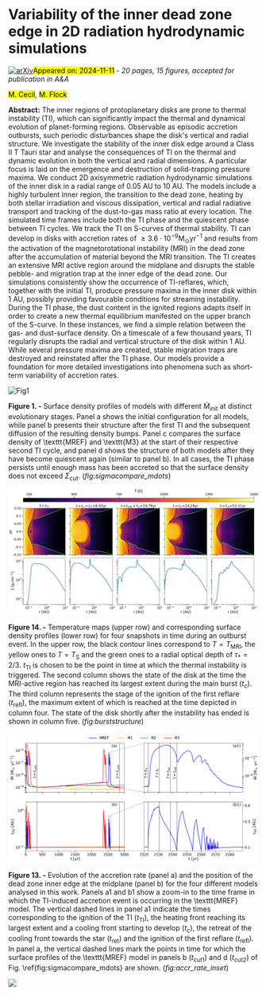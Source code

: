 <div class="macros" style="visibility:hidden;">
$\newcommand{\ensuremath}{}$
$\newcommand{\xspace}{}$
$\newcommand{\object}[1]{\texttt{#1}}$
$\newcommand{\farcs}{{.}''}$
$\newcommand{\farcm}{{.}'}$
$\newcommand{\arcsec}{''}$
$\newcommand{\arcmin}{'}$
$\newcommand{\ion}[2]{#1#2}$
$\newcommand{\textsc}[1]{\textrm{#1}}$
$\newcommand{\hl}[1]{\textrm{#1}}$
$\newcommand{\footnote}[1]{}$
$\newcommand{\vect}[1]{\mathbf{#1}}$
$\newcommand{\rot}[1]{\vect{\nabla}\times{#1}}$
$\newcommand$
$\newcommand{\sref}[1]{Sec.~\ref{#1}}$
$\newcommand{\tab}[1]{Table~\ref{#1}}$
$\newcommand{\fig}[1]{Fig.~\ref{#1}}$
$\newcommand{\equ}[1]{Eq.~(\ref{#1})}$
$\newcommand{\equo}[1]{Eq.~\ref{#1}}$
$\newcommand{\equs}[2]{Eqs.~(\ref{#1})~-~(\ref{#2})}$
$\newcommand{\equos}[2]{Eqs.~\ref{#1}~-~\ref{#2}}$
$\newcommand{\Msunpyr}{\mathrm{M_\odot/yr}}$
$\newcommand{\colout}[1]{\bgroup\markoverwith{\textcolor{#1}{\rule[.5ex]{2pt}{0.4pt}}}\ULon}$
$\newcommand{\pder}[2][]{\frac{\partial#1}{\partial#2}}$
$\newcommand{\grad}[1]{\nabla{#1}}$
$\newcommand{\div}[1]{\nabla\cdot\mathchoice{#1}}$
$\newcommand{\arraystretch}{1.5}$
$\newcommand{\arraystretch}{1.5}$
$\newcommand{\cs}{c_{\sf s}}$
$\newcommand{\Teff}{T_{\sf eff}}$</div>



<div id="title">

# Variability of the inner dead zone edge in 2D radiation hydrodynamic simulations

</div>
<div id="comments">

[![arXiv](https://img.shields.io/badge/arXiv-2411.05444-b31b1b.svg)](https://arxiv.org/abs/2411.05444)<mark>Appeared on: 2024-11-11</mark> -  _20 pages, 15 figures, accepted for publication in A&A_

</div>
<div id="authors">

<mark>M. Cecil</mark>, <mark>M. Flock</mark>

</div>
<div id="abstract">

**Abstract:** The inner regions of protoplanetary disks are prone to thermal instability (TI), which can significantly impact the thermal and dynamical evolution of planet-forming regions. Observable as episodic accretion outbursts, such periodic disturbances shape the disk's vertical and radial structure. We investigate the stability of the inner disk edge around a Class II T Tauri star and analyse the consequences of TI on the thermal and dynamic evolution in both the vertical and radial dimensions. A particular focus is laid on the emergence and destruction of solid-trapping pressure maxima. We conduct 2D axisymmetric radiation hydrodynamic simulations of the inner disk in a radial range of 0.05 AU to 10 AU. The models include a highly turbulent inner region, the transition to the dead zone, heating by both stellar irradiation and viscous dissipation, vertical and radial radiative transport and tracking of the dust-to-gas mass ratio at every location. The simulated time frames include both the TI phase and the quiescent phase between TI cycles. We track the TI on S-curves of thermal stability. TI can develop in disks with accretion rates of $\geq 3.6\cdot 10^{-9} \mathrm{M}_\odot \mathrm{yr}^{-1}$ and results from the activation of the magnetorotational instability (MRI) in the dead zone after the accumulation of material beyond the MRI transition. The TI creates an extensive MRI active region around the midplane and disrupts the stable pebble- and migration trap at the inner edge of the dead zone. Our simulations consistently show the occurrence of TI-reflares, which, together with the initial TI, produce pressure maxima in the inner disk within 1 AU, possibly providing favourable conditions for streaming instability. During the TI phase, the dust content in the ignited regions adapts itself in order to create a new thermal equilibrium manifested on the upper branch of the S-curve. In these instances, we find a simple relation between the gas- and dust-surface density. On a timescale of a few thousand years, TI regularly disrupts the radial and vertical structure of the disk within 1 AU. While several pressure maxima are created, stable migration traps are destroyed and reinstated after the TI phase. Our models provide a foundation for more detailed investigations into phenomena such as short-term variability of accretion rates.

</div>

<div id="div_fig1">

<img src="tmp_2411.05444/./figures/fig_sigmacompare_burst_big.png" alt="Fig1" width="100%"/>

**Figure 1. -** Surface density profiles of models with different $\dot{M}_\mathrm{init}$ at distinct evolutionary stages. Panel a shows the initial configuration for all models, while panel b presents their structure after the first TI and the subsequent diffusion of the resulting density bumps. Panel c compares the surface density of \texttt{MREF} and \texttt{M3} at the start of their respective second TI cycle, and panel d shows the structure of both models after they have become quiescent again (similar to panel b). In all cases, the TI phase persists until enough mass has been accreted so that the surface density does not exceed $\Sigma_\mathrm{cut}$. (*fig:sigmacompare_mdots*)

</div>
<div id="div_fig2">

<img src="tmp_2411.05444/./figures/fig_burststructure.png" alt="Fig14" width="100%"/>

**Figure 14. -** 
    Temperature maps (upper row) and corresponding surface density profiles (lower row) for four snapshots in time during an outburst event. In the upper row, the black contour lines correspond to $T=T_\mathrm{MRI}$, the yellow ones to $T=T_\mathrm{S}$ and the green ones to a radial optical depth of $\tau_*=2/3$. $t_\mathrm{TI}$ is chosen to be the point in time at which the thermal instability is triggered. The second column shows the state of the disk at the time the MRI-active region has reached its largest extent during the main burst ($t_\mathrm{c}$). The third column represents the stage of the ignition of the first reflare ($t_\mathrm{refl}$), the maximum extent of which is reached at the time depicted in column four. The state of the disk shortly after the instability has ended is shown in column five.
     (*fig:burststructure*)

</div>
<div id="div_fig3">

<img src="tmp_2411.05444/./figures/fig_accr_rate_outsets_allnewtimes.png" alt="Fig13" width="100%"/>

**Figure 13. -** Evolution of the accretion rate (panel a) and the position of the dead zone inner edge at the midplane (panel b) for the four different models analysed in this work. Panels a1 and b1 show a zoom-in to the time frame in which the TI-induced accretion event is occurring in the \texttt{MREF} model. The vertical dashed lines in panel a1 indicate the times corresponding to the ignition of the TI ($t_\mathrm{TI}$), the heating front reaching its largest extent and a cooling front starting to develop ($t_\mathrm{c}$), the retreat of the cooling front towards the star ($t_\mathrm{ret}$) and the ignition of the first reflare ($t_\mathrm{refl}$). In panel a, the vertical dashed lines mark the points in time for which the surface profiles of the \texttt{MREF} model in panels b ($t_\mathrm{cut1}$) and d ($t_\mathrm{cut2}$) of Fig. \ref{fig:sigmacompare_mdots} are shown. (*fig:accr_rate_inset*)

</div><div id="qrcode"><img src=https://api.qrserver.com/v1/create-qr-code/?size=100x100&data="https://arxiv.org/abs/2411.05444"></div>